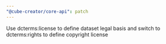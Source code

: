 ```yaml
---
"@cube-creator/core-api": patch
---
```


Use dcterms:license to define dataset legal basis and switch to dcterms:rights to define copyright license
